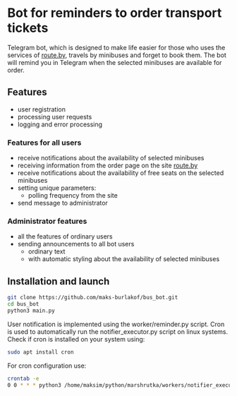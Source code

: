 # Bot for reminders to order transport tickets
Telegram bot, which is designed to make life easier for those who uses the services of [route.by](https://route.by/), travels by minibuses and forget to book them. 
The bot will remind you in Telegram when the selected minibuses are available for order.

## Features
- user registration
- processing user requests
- logging and error processing

### Features for all users
- receive notifications about the availability of selected minibuses
- receiving information from the order page on the site [route.by](https://route.by/)
- receive notifications about the availability of free seats on the selected minibuses
- setting unique parameters:
	- polling frequency from the site
- send message to administrator

### Administrator features
- all the features of ordinary users
- sending announcements to all bot users
  - ordinary text
  - with automatic styling about the availability of selected minibuses

## Installation and launch
```bash
git clone https://github.com/maks-burlakof/bus_bot.git
cd bus_bot
python3 main.py
```
User notification is implemented using the worker/reminder.py script. 
Cron is used to automatically run the notifier_executor.py script on linux systems. 
Check if cron is installed on your system using:
```bash
sudo apt install cron
```
For cron configuration use:
```bash
crontab -e
0 0 * * * python3 /home/maksim/python/marshrutka/workers/notifier_executor.py
```